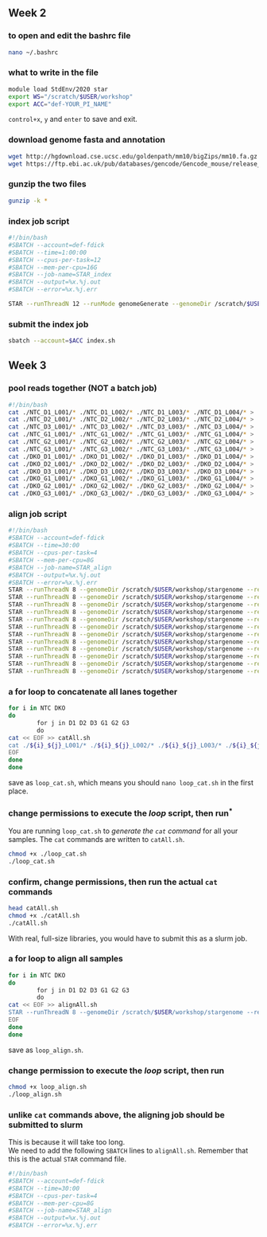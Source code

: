 ## Week 2  

### to open and edit the bashrc file

```bash
nano ~/.bashrc
```

### what to write in the file

```bash
module load StdEnv/2020 star
export WS="/scratch/$USER/workshop"
export ACC="def-YOUR_PI_NAME"
```  

`control+x`, `y` and `enter` to save and exit.  

### download genome fasta and annotation

```bash
wget http://hgdownload.cse.ucsc.edu/goldenpath/mm10/bigZips/mm10.fa.gz  
wget https://ftp.ebi.ac.uk/pub/databases/gencode/Gencode_mouse/release_M1/gencode.vM1.annotation.gtf.gz
```

### gunzip the two files

```bash
gunzip -k *
```

### index job script

```bash
#!/bin/bash
#SBATCH --account=def-fdick
#SBATCH --time=1:00:00
#SBATCH --cpus-per-task=12
#SBATCH --mem-per-cpu=16G
#SBATCH --job-name=STAR_index
#SBATCH --output=%x.%j.out
#SBATCH --error=%x.%j.err

STAR --runThreadN 12 --runMode genomeGenerate --genomeDir /scratch/$USER/workshop/stargenome --genomeFastaFiles /scratch/$USER/workshop/mm10.fa  --sjdbGTFfile /scratch/$USER/workshop/gencode.vM1.annotation.gtf --sjdbOverhang 74
```

### submit the index job

```bash
sbatch --account=$ACC index.sh
```


## Week 3

### pool reads together (NOT a batch job)

```bash
#!/bin/bash
cat ./NTC_D1_L001/* ./NTC_D1_L002/* ./NTC_D1_L003/* ./NTC_D1_L004/* > ./NTC_D1.fastq.gz
cat ./NTC_D2_L001/* ./NTC_D2_L002/* ./NTC_D2_L003/* ./NTC_D2_L004/* > ./NTC_D2.fastq.gz
cat ./NTC_D3_L001/* ./NTC_D3_L002/* ./NTC_D3_L003/* ./NTC_D3_L004/* > ./NTC_D3.fastq.gz
cat ./NTC_G1_L001/* ./NTC_G1_L002/* ./NTC_G1_L003/* ./NTC_G1_L004/* > ./NTC_G1.fastq.gz
cat ./NTC_G2_L001/* ./NTC_G2_L002/* ./NTC_G2_L003/* ./NTC_G2_L004/* > ./NTC_G2.fastq.gz
cat ./NTC_G3_L001/* ./NTC_G3_L002/* ./NTC_G3_L003/* ./NTC_G3_L004/* > ./NTC_G3.fastq.gz
cat ./DKO_D1_L001/* ./DKO_D1_L002/* ./DKO_D1_L003/* ./DKO_D1_L004/* > ./DKO_D1.fastq.gz
cat ./DKO_D2_L001/* ./DKO_D2_L002/* ./DKO_D2_L003/* ./DKO_D2_L004/* > ./DKO_D2.fastq.gz
cat ./DKO_D3_L001/* ./DKO_D3_L002/* ./DKO_D3_L003/* ./DKO_D3_L004/* > ./DKO_D3.fastq.gz
cat ./DKO_G1_L001/* ./DKO_G1_L002/* ./DKO_G1_L003/* ./DKO_G1_L004/* > ./DKO_G1.fastq.gz
cat ./DKO_G2_L001/* ./DKO_G2_L002/* ./DKO_G2_L003/* ./DKO_G2_L004/* > ./DKO_G2.fastq.gz
cat ./DKO_G3_L001/* ./DKO_G3_L002/* ./DKO_G3_L003/* ./DKO_G3_L004/* > ./DKO_G3.fastq.gz
```

### align job script

```bash
#!/bin/bash
#SBATCH --account=def-fdick
#SBATCH --time=30:00
#SBATCH --cpus-per-task=4
#SBATCH --mem-per-cpu=8G
#SBATCH --job-name=STAR_align
#SBATCH --output=%x.%j.out
#SBATCH --error=%x.%j.err
STAR --runThreadN 8 --genomeDir /scratch/$USER/workshop/stargenome --readFilesIn /scratch/$USER/workshop/reads/NTC_D1.fastq.gz --readFilesCommand zcat --outFileNamePrefix ./sam/NTC_D1
STAR --runThreadN 8 --genomeDir /scratch/$USER/workshop/stargenome --readFilesIn /scratch/$USER/workshop/reads/NTC_D2.fastq.gz --readFilesCommand zcat --outFileNamePrefix ./sam/NTC_D2
STAR --runThreadN 8 --genomeDir /scratch/$USER/workshop/stargenome --readFilesIn /scratch/$USER/workshop/reads/NTC_D3.fastq.gz --readFilesCommand zcat --outFileNamePrefix ./sam/NTC_D3
STAR --runThreadN 8 --genomeDir /scratch/$USER/workshop/stargenome --readFilesIn /scratch/$USER/workshop/reads/NTC_G1.fastq.gz --readFilesCommand zcat --outFileNamePrefix ./sam/NTC_G1
STAR --runThreadN 8 --genomeDir /scratch/$USER/workshop/stargenome --readFilesIn /scratch/$USER/workshop/reads/NTC_G2.fastq.gz --readFilesCommand zcat --outFileNamePrefix ./sam/NTC_G2
STAR --runThreadN 8 --genomeDir /scratch/$USER/workshop/stargenome --readFilesIn /scratch/$USER/workshop/reads/NTC_G3.fastq.gz --readFilesCommand zcat --outFileNamePrefix ./sam/NTC_G3
STAR --runThreadN 8 --genomeDir /scratch/$USER/workshop/stargenome --readFilesIn /scratch/$USER/workshop/reads/DKO_D1.fastq.gz --readFilesCommand zcat --outFileNamePrefix ./sam/DKO_D1
STAR --runThreadN 8 --genomeDir /scratch/$USER/workshop/stargenome --readFilesIn /scratch/$USER/workshop/reads/DKO_D2.fastq.gz --readFilesCommand zcat --outFileNamePrefix ./sam/DKO_D2
STAR --runThreadN 8 --genomeDir /scratch/$USER/workshop/stargenome --readFilesIn /scratch/$USER/workshop/reads/DKO_D3.fastq.gz --readFilesCommand zcat --outFileNamePrefix ./sam/DKO_D3
STAR --runThreadN 8 --genomeDir /scratch/$USER/workshop/stargenome --readFilesIn /scratch/$USER/workshop/reads/DKO_G1.fastq.gz --readFilesCommand zcat --outFileNamePrefix ./sam/DKO_G1
STAR --runThreadN 8 --genomeDir /scratch/$USER/workshop/stargenome --readFilesIn /scratch/$USER/workshop/reads/DKO_G2.fastq.gz --readFilesCommand zcat --outFileNamePrefix ./sam/DKO_G2
STAR --runThreadN 8 --genomeDir /scratch/$USER/workshop/stargenome --readFilesIn /scratch/$USER/workshop/reads/DKO_G3.fastq.gz --readFilesCommand zcat --outFileNamePrefix ./sam/DKO_G3

```

### a for loop to concatenate all lanes together

```bash
for i in NTC DKO
do
        for j in D1 D2 D3 G1 G2 G3
        do
cat << EOF >> catAll.sh
cat ./${i}_${j}_L001/* ./${i}_${j}_L002/* ./${i}_${j}_L003/* ./${i}_${j}_L004/* > ./../reads/${i}_${j}.fastq.gz
EOF
done
done
```

save as `loop_cat.sh`, which means you should `nano loop_cat.sh` in the first place.

### change permissions to execute the _loop_ script, then run<sup>*</sup>
You are running `loop_cat.sh` to _generate the `cat` command_ for all your samples. The `cat` commands are written to `catAll.sh`. 

```bash
chmod +x ./loop_cat.sh
./loop_cat.sh
```

### confirm, change permissions, then run the actual `cat` commands

```bash
head catAll.sh
chmod +x ./catAll.sh
./catAll.sh
```

With real, full-size libraries, you would have to submit this as a slurm job.

### a for loop to align all samples

```bash
for i in NTC DKO
do
        for j in D1 D2 D3 G1 G2 G3
        do
cat << EOF >> alignAll.sh
STAR --runThreadN 8 --genomeDir /scratch/$USER/workshop/stargenome --readFilesIn /scratch/$USER/workshop/reads/${i}_${j}.fastq.gz --readFilesCommand zcat --outFileNamePrefix ./sam/${i}_${j}
EOF
done
done
```

save as `loop_align.sh`.
### change permission to execute the _loop_ script, then run

```bash
chmod +x loop_align.sh
./loop_align.sh
```

### unlike `cat` commands above, the aligning job should be submitted to slurm
This is because it will take too long.  
We need to add the following `SBATCH` lines to `alignAll.sh`. Remember that this is the actual `STAR` command file.

```bash
#!/bin/bash
#SBATCH --account=def-fdick
#SBATCH --time=30:00
#SBATCH --cpus-per-task=4
#SBATCH --mem-per-cpu=8G
#SBATCH --job-name=STAR_align
#SBATCH --output=%x.%j.out
#SBATCH --error=%x.%j.err
```